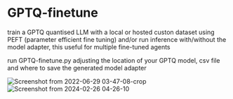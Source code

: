 # GPTQ-finetune
train a GPTQ quantised LLM with a local or hosted custon dataset using PEFT (parameter efficient fine tuning)  and/or run inference with/without the model adapter, this useful for multiple fine-tuned agents

run GPTQ-finetune.py adjusting the location of your GPTQ model, csv file and where to save the generated model adapter

![Screenshot from 2022-06-29 03-47-08-crop](https://github.com/sujitvasanth/GPTQlocalcustomPEFTdualinference/assets/18464444/72223b31-88e3-4c8d-953a-7d433b18449d)
![Screenshot from 2024-02-26 04-26-10](https://github.com/sujitvasanth/GPTQlocalcustomPEFTdualinference/assets/18464444/8c7c2237-2891-4754-b929-e343c65f55b3)

